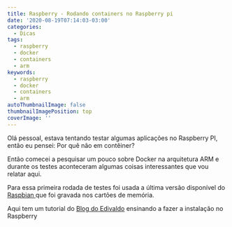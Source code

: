```yaml
---
title: Raspberry - Rodando containers no Raspberry pi
date: '2020-08-19T07:14:03-03:00'
categories:
  - Dicas
tags:
  - raspberry
  - docker
  - containers
  - arm
keywords:
  - raspberry
  - docker
  - containers
  - arm
autoThumbnailImage: false
thumbnailImagePosition: top
coverImage: ''
---
```

Olá pessoal, estava tentando testar algumas aplicações no Raspberry PI, então eu pensei: Por quê não em contêiner?

Então comecei a pesquisar um pouco sobre Docker na arquitetura ARM e durante os testes aconteceram algumas coisas interessantes que vou relatar aqui.

Para essa primeira rodada de testes foi usada a última versão disponível do [Raspbian ](https://www.raspberrypi.org/downloads/raspberry-pi-os/)que foi gravada nos cartões de memória. 

Aqui tem um tutorial do [Blog do Edivaldo](https://www.edivaldobrito.com.br/docker-no-raspberry-pi-com-raspbian/#:~:text=Como%20instalar%20o%20Docker%20no%20Raspberry%20pi%20com%20Raspbian,-Para%20instalar%20o&text=Como%20voc%C3%AA%20pode%20ver%2C%20o,Docker%2C%20que%20destaca%20muitos%20aplicativos.) ensinando a fazer a instalação no Raspberry
